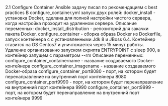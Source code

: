 2.1 Configure Container
Ansible задачу писал по рекомендациям с best practices
В configure_container.yml запуск двух ролей: 
  docker_install - установка Docker, сделана для полной настройки чистого сервера, 
    когда настройка проходит на удаленном сервере.
    Описание переменных:
      docker_install_distribution - репозиторий для закачки пакета Docker.
  configure_container - сборка образа Docker из Dockerfile, запуск контейнера с с установленными Jdk 8 и JBoss 6.4.
    Контейнер ставится на OS Centos7 и уничтожается через 15 минут работы.
    Удаление организованно запуском скрипта ENTRYPOINT с sleep 900, а контейнер запущем с параметром --rm
    Описание переменных:
      configure_container_containername - название создаваемого Docker-контейнера
      configure_container_imagename - название создаваемого Docker-образа
      configure_container_port8080 - порт, на котором будет перенаправление на внутренний порт контейнера 8080
      configure_container_port9990 - порт, на котором будет перенаправление на внутренний порт контейнера 9990
      configure_container_port9999 - порт, на котором будет перенаправление на внутренний порт контейнера 9999

